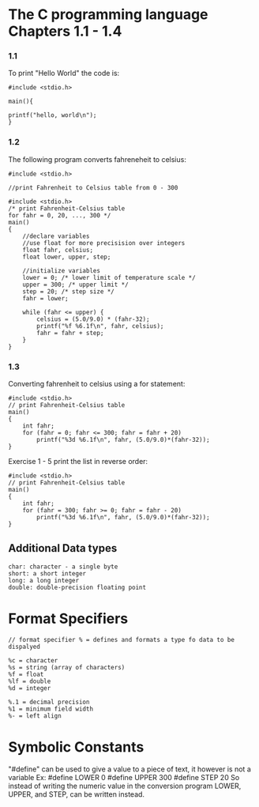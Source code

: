 # The C programming language Chapters 1.1 - 1.4 

### 1.1

To print "Hello World" the code is: 
```
#include <stdio.h>
    
main(){

printf("hello, world\n");
}
```

### 1.2

The following program converts fahreneheit to celsius:

```
#include <stdio.h>

//print Fahrenheit to Celsius table from 0 - 300

#include <stdio.h>
/* print Fahrenheit-Celsius table
for fahr = 0, 20, ..., 300 */
main()
{   
    //declare variables
    //use float for more precisision over integers
    float fahr, celsius; 
    float lower, upper, step;
    
    //initialize variables
    lower = 0; /* lower limit of temperature scale */
    upper = 300; /* upper limit */
    step = 20; /* step size */
    fahr = lower;
    
    while (fahr <= upper) {
        celsius = (5.0/9.0) * (fahr-32);
        printf("%f %6.1f\n", fahr, celsius);
        fahr = fahr + step;
    }
}

```
### 1.3
Converting fahrenheit to celsius using a for statement:
```
#include <stdio.h>
// print Fahrenheit-Celsius table 
main()
{
    int fahr;
    for (fahr = 0; fahr <= 300; fahr = fahr + 20)
        printf("%3d %6.1f\n", fahr, (5.0/9.0)*(fahr-32));
}

```

Exercise 1 - 5 print the list in reverse order:
```
#include <stdio.h>
// print Fahrenheit-Celsius table 
main()
{
    int fahr;
    for (fahr = 300; fahr >= 0; fahr = fahr - 20)
        printf("%3d %6.1f\n", fahr, (5.0/9.0)*(fahr-32));
}
```
Additional Data types
-
    char: character - a single byte
    short: a short integer
    long: a long integer
    double: double-precision floating point
    
# Format Specifiers

    // format specifier % = defines and formats a type fo data to be dispalyed

    %c = character
    %s = string (array of characters)
    %f = float
    %lf = double
    %d = integer

    %.1 = decimal precision
    %1 = minimum field width
    %- = left align

# Symbolic Constants
"#define" can be used to give a value to a piece of text, it however is not a variable
Ex:
    #define LOWER 0
    #define UPPER 300
    #define STEP 20
So instead of writing the numeric value in the conversion program LOWER, UPPER, and STEP, can be written instead. 
    



    

